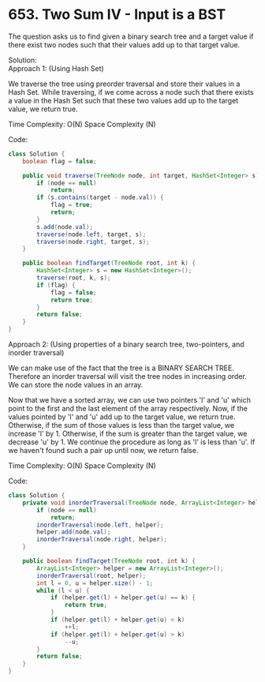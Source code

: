 # 653. Two Sum IV - Input is a BST

The question asks us to find given a binary search tree and a target value if there exist two nodes such that their values add up to that target value.

Solution: <br>
Approach 1: (Using Hash Set)

We traverse the tree using preorder traversal and store their values in a Hash Set. While traversing, if we come across a node such that there exists a value in the Hash Set such that these two values add up to the target value, we return true.

Time Complexity: O(N)
Space Complexity (N)

Code:<br>

```java
class Solution {
    boolean flag = false;

    public void traverse(TreeNode node, int target, HashSet<Integer> s) {
        if (node == null)
            return;
        if (s.contains(target - node.val)) {
            flag = true;
            return;
        }
        s.add(node.val);
        traverse(node.left, target, s);
        traverse(node.right, target, s);
    }

    public boolean findTarget(TreeNode root, int k) {
        HashSet<Integer> s = new HashSet<Integer>();
        traverse(root, k, s);
        if (flag) {
            flag = false;
            return true;
        }
        return false;
    }
}
```

Approach 2: (Using properties of a binary search tree, two-pointers, and inorder traversal)

We can make use of the fact that the tree is a BINARY SEARCH TREE. Therefore an inorder traversal will visit the tree nodes in increasing order. We can store the node values in an array.

Now that we have a sorted array, we can use two pointers 'l' and 'u' which point to the first and the last element of the array respectively. Now, if the values pointed by 'l' and 'u' add up to the target value, we return true. Otherwise, if the sum of those values is less than the target value, we increase 'l' by 1. Otherwise, if the sum is greater than the target value, we decrease 'u' by 1. We continue the procedure as long as 'l' is less than 'u'. If we haven't found such a pair up until now, we return false.

Time Complexity: O(N)
Space Complexity (N)

Code:<br>

```java
class Solution {
    private void inorderTraversal(TreeNode node, ArrayList<Integer> helper) {
        if (node == null)
            return;
        inorderTraversal(node.left, helper);
        helper.add(node.val);
        inorderTraversal(node.right, helper);
    }

    public boolean findTarget(TreeNode root, int k) {
        ArrayList<Integer> helper = new ArrayList<Integer>();
        inorderTraversal(root, helper);
        int l = 0, u = helper.size() - 1;
        while (l < u) {
            if (helper.get(l) + helper.get(u) == k) {
                return true;
            }
            if (helper.get(l) + helper.get(u) < k)
                ++l;
            if (helper.get(l) + helper.get(u) > k)
                --u;
        }
        return false;
    }
}
```
